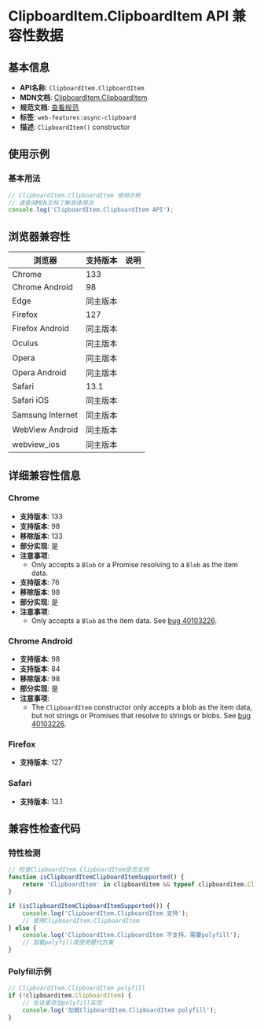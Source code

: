 # ClipboardItem.ClipboardItem API 兼容性数据

## 基本信息

- **API名称**: `ClipboardItem.ClipboardItem`
- **MDN文档**: [ClipboardItem.ClipboardItem](https://developer.mozilla.org/docs/Web/API/ClipboardItem/ClipboardItem)
- **规范文档**: [查看规范](https://w3c.github.io/clipboard-apis/#dom-clipboarditem-clipboarditem)
- **标签**: `web-features:async-clipboard`
- **描述**: `ClipboardItem()` constructor

## 使用示例

### 基本用法

```javascript
// ClipboardItem.ClipboardItem 使用示例
// 请查阅MDN文档了解具体用法
console.log('ClipboardItem.ClipboardItem API');
```

## 浏览器兼容性

| 浏览器 | 支持版本 | 说明 |
|--------|----------|------|
| Chrome | 133 |  |
| Chrome Android | 98 |  |
| Edge | 同主版本 |  |
| Firefox | 127 |  |
| Firefox Android | 同主版本 |  |
| Oculus | 同主版本 |  |
| Opera | 同主版本 |  |
| Opera Android | 同主版本 |  |
| Safari | 13.1 |  |
| Safari iOS | 同主版本 |  |
| Samsung Internet | 同主版本 |  |
| WebView Android | 同主版本 |  |
| webview_ios | 同主版本 |  |

## 详细兼容性信息

### Chrome

- **支持版本**: 133
- **支持版本**: 98
- **移除版本**: 133
- **部分实现**: 是
- **注意事项**:
  - Only accepts a `Blob` or a Promise resolving to a `Blob` as the item data.
- **支持版本**: 76
- **移除版本**: 98
- **部分实现**: 是
- **注意事项**:
  - Only accepts a `Blob` as the item data. See [bug 40103226](https://crbug.com/40103226).

### Chrome Android

- **支持版本**: 98
- **支持版本**: 84
- **移除版本**: 98
- **部分实现**: 是
- **注意事项**:
  - The `ClipboardItem` constructor only accepts a blob as the item data, but not strings or Promises that resolve to strings or blobs. See [bug 40103226](https://crbug.com/40103226).

### Firefox

- **支持版本**: 127

### Safari

- **支持版本**: 13.1

## 兼容性检查代码

### 特性检测

```javascript
// 检查ClipboardItem.ClipboardItem是否支持
function isClipboardItemClipboardItemSupported() {
    return 'ClipboardItem' in clipboarditem && typeof clipboarditem.ClipboardItem === 'function';
}

if (isClipboardItemClipboardItemSupported()) {
    console.log('ClipboardItem.ClipboardItem 支持');
    // 使用ClipboardItem.ClipboardItem
} else {
    console.log('ClipboardItem.ClipboardItem 不支持，需要polyfill');
    // 加载polyfill或使用替代方案
}
```

### Polyfill示例

```javascript
// ClipboardItem.ClipboardItem polyfill
if (!clipboarditem.ClipboardItem) {
    // 在这里添加polyfill实现
    console.log('加载ClipboardItem.ClipboardItem polyfill');
}
```


